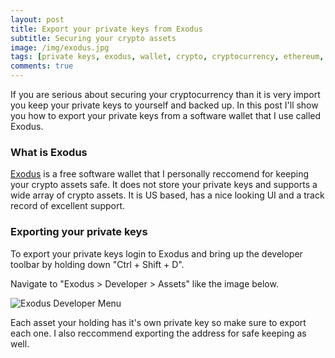 ```yaml
---
layout: post
title: Export your private keys from Exodus
subtitle: Securing your crypto assets
image: /img/exodus.jpg
tags: [private keys, exodus, wallet, crypto, cryptocurrency, ethereum, bitcoin, litecoin]
comments: true
---
```


If you are serious about securing your cryptocurrency than it is very import you keep your private keys to yourself and backed up.
In this post I'll show you how to export your private keys from a software wallet that I use called Exodus.

### What is Exodus

<a href="https://www.exodus.io/">Exodus</a> is a free software wallet that I personally reccomend for keeping your crypto assets safe.
It does not store your private keys and supports a wide array of crypto assets.
It is US based, has a nice looking UI and a track record of excellent support.

### Exporting your private keys

To export your private keys login to Exodus and bring up the developer toolbar by holding down "Ctrl + Shift + D".

Navigate to "Exodus > Developer > Assets" like the image below.

<img src="..\img\exodusMenu.png" alt="Exodus Developer Menu">

Each asset your holding has it's own private key so make sure to export each one. 
I also reccommend exporting the address for safe keeping as well.



